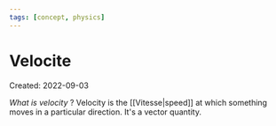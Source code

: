 ```yaml
---
tags: [concept, physics] 
---
```

# Velocite
Created: 2022-09-03

*What is velocity*
?
Velocity is the [[Vitesse|speed]] at which something moves in a particular direction. It's a vector quantity.
<!--SR:!2022-09-08,2,230-->
